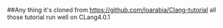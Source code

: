 ##Any thing
it's cloned from https://github.com/loarabia/Clang-tutorial
all those tutorial run well on CLang4.0.1
